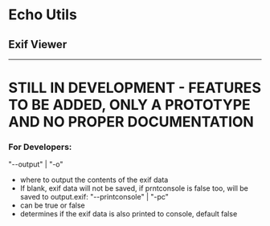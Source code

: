 # Echo Utils
## Exif Viewer

---

# STILL IN DEVELOPMENT - FEATURES TO BE ADDED, ONLY A PROTOTYPE AND NO PROPER DOCUMENTATION

### For Developers:
"--output" | "-o"
- where to output the contents of the exif data
- If blank, exif data will not be saved, if prntconsole is false too, will be saved to output.exif:
"--printconsole" | "-pc"
- can be true or false
- determines if the exif data is also printed to console, default false
